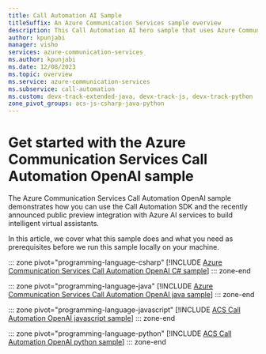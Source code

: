 ```yaml
---
title: Call Automation AI Sample
titleSuffix: An Azure Communication Services sample overview
description: This Call Automation AI hero sample that uses Azure Communication Services shows developers how to incorporate AI into their workflows.
author: kpunjabi
manager: visho
services: azure-communication-services
ms.author: kpunjabi
ms.date: 12/08/2023
ms.topic: overview
ms.service: azure-communication-services
ms.subservice: call-automation
ms.custom: devx-track-extended-java, devx-track-js, devx-track-python
zone_pivot_groups: acs-js-csharp-java-python
---
```


# Get started with the Azure Communication Services Call Automation OpenAI sample

The Azure Communication Services Call Automation OpenAI sample demonstrates how you can use the Call Automation SDK and the recently announced public preview integration with Azure AI services to build intelligent virtual assistants.

In this article, we cover what this sample does and what you need as prerequisites before we run this sample locally on your machine.

::: zone pivot="programming-language-csharp"
[!INCLUDE [Azure Communication Services Call Automation OpenAI C# sample](./includes/call-automation-ai-csharp.md)]
::: zone-end

::: zone pivot="programming-language-java"
[!INCLUDE [Azure Communication Services Call Automation OpenAI java sample](./includes/call-automation-ai-java.md)]
::: zone-end

::: zone pivot="programming-language-javascript"
[!INCLUDE [ACS Call Automation OpenAI javascript sample](./includes/call-automation-ai-javascript.md)]
::: zone-end

::: zone pivot="programming-language-python"
[!INCLUDE [ACS Call Automation OpenAI python sample](./includes/call-automation-ai-python.md)]
::: zone-end
